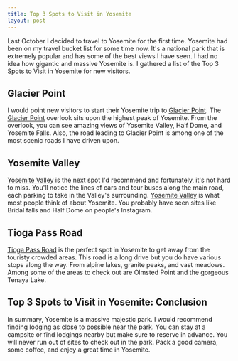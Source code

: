 ```yaml
---
title: Top 3 Spots to Visit in Yosemite
layout: post
---
```

Last October I decided to travel to Yosemite for the first time. Yosemite had been on my travel bucket list for some time now. It's a national park that is extremely popular and has some of the best views I have seen. I had no idea how gigantic and massive Yosemite is. I gathered a list of the Top 3 Spots to Visit in Yosemite for new visitors.

<h2>Glacier Point</h2>
I would point new visitors to start their Yosemite trip to <a href="https://www.nps.gov/yose/planyourvisit/glacierpoint.htm" rel="noopener" target="_blank">Glacier Point</a>. The <a href="https://www.nps.gov/yose/planyourvisit/glacierpoint.htm" rel="noopener" target="_blank">Glacier Point</a> overlook sits upon the highest peak of Yosemite. From the overlook, you can see amazing views of Yosemite Valley, Half Dome, and Yosemite Falls. Also, the road leading to Glacier Point is among one of the most scenic roads I have driven upon. 

<h2>Yosemite Valley</h2>
<a href="https://www.nps.gov/yose/planyourvisit/yv.htm" rel="noopener" target="_blank">Yosemite Valley</a> is the next spot I'd recommend and fortunately, it's not hard to miss. You'll notice the lines of cars and tour buses along the main road, each parking to take in the Valley's surrounding. <a href="https://www.nps.gov/yose/planyourvisit/yv.htm" rel="noopener" target="_blank">Yosemite Valley</a> is what most people think of about Yosemite. You probably have seen sites like Bridal falls and Half Dome on people's Instagram. 

<h2>Tioga Pass Road</h2>
<a href="https://www.nps.gov/yose/planyourvisit/tm.htm" rel="noopener" target="_blank">Tioga Pass Road</a> is the perfect spot in Yosemite to get away from the touristy crowded areas. This road is a long drive but you do have various stops along the way. From alpine lakes, granite peaks, and vast meadows. Among some of the areas to check out are Olmsted Point and the gorgeous Tenaya Lake. 

<h2>Top 3 Spots to Visit in Yosemite: Conclusion</h2>
In summary, Yosemite is a massive majestic park. I would recommend finding lodging as close to possible near the park. You can stay at a campsite or find lodgings nearby but make sure to reserve in advance. You will never run out of sites to check out in the park. Pack a good camera, some coffee, and enjoy a great time in Yosemite.
